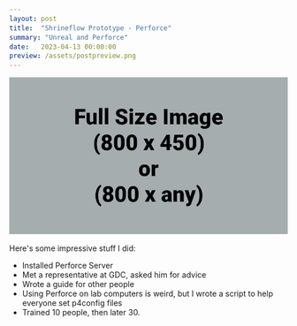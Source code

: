 ```yaml
---
layout: post
title:  "Shrineflow Prototype - Perforce"
summary: "Unreal and Perforce"
date:   2023-04-13 00:00:00
preview: /assets/postpreview.png
---
```


![Picture 1](/assets/fullsize.png)

Here's some impressive stuff I did:

* Installed Perforce Server
* Met a representative at GDC, asked him for advice 
* Wrote a guide for other people
* Using Perforce on lab computers is weird, but I wrote a script to help everyone set p4config files
* Trained 10 people, then later 30.
